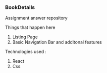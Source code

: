 ### BookDetails
Assignment answer repository 

Things that happen here 

1. Listing Page 
2. Basic Navigation Bar and additonal features

Technologies used :

1. React
2. Css
